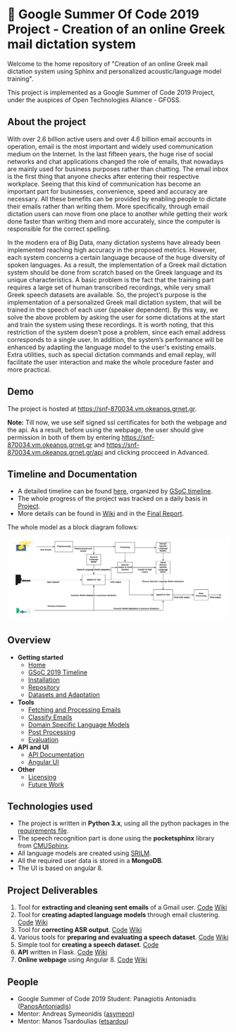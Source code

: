  # :rocket: Google Summer Of Code 2019 Project - Creation of an online Greek mail dictation system

Welcome to the home repository of "Creation of an online Greek mail dictation system using Sphinx and personalized acoustic/language model training".

This project is implemented as a Google Summer of Code 2019 Project, under the auspices of Open Technologies Aliance - GFOSS.

## About the project

With over 2.6 billion active users and over 4.6 billion email accounts in operation, email is the most important and widely used communication medium on the Internet. In the last fifteen years, the huge rise of social networks and chat applications changed the role of emails, that nowadays are mainly used for business purposes rather than chatting. The email inbox is the first thing that anyone checks after entering their respective workplace. Seeing that this kind of communication has become an important part for businesses, convenience, speed and accuracy are necessary. All these benefits can be provided by enabling people to dictate their emails rather than writing them. More specifically, through email dictation users can move from one place to another while getting their work done faster than writing them and more accurately, since the computer is responsible for the correct spelling.

In the modern era of Big Data, many dictation systems have already been implemented reaching high accuracy in the proposed metrics. However,  each system concerns a certain language because of the huge diversity of spoken languages. As a result, the implementation of a Greek mail dictation system should be done from scratch based on the Greek language and its unique characteristics. A basic problem is the fact that the training part requires a large set of human transcribed recordings, while very small Greek speech datasets are available. So, the project’s purpose is the implementation of a personalized Greek mail dictation system, that will be trained in the speech of each user (speaker dependent). By this way, we solve the above problem by asking the user for some dictations at the start and train the system using these recordings. Ιt is worth noting, that this restriction of the system doesn’t pose a problem, since each email address corresponds to a single user. In addition, the system’s performance will be enhanced by adapting the language model to the user's existing emails. Extra utilities, such as special dictation commands and email replay, will facilitate the user interaction and make the whole procedure faster and more practical.

## Demo
The project is hosted at https://snf-870034.vm.okeanos.grnet.gr.

__Note:__ Till now, we use self signed ssl certificates for both the webpage and the api. As a result, before using the webpage, the user should give permission in both of them by entering https://snf-870034.vm.okeanos.grnet.gr and https://snf-870034.vm.okeanos.grnet.gr/api and clicking procceed in Advanced.

## Timeline and Documentation

- A detailed timeline can be found [here](https://github.com/eellak/gsoc2019-sphinx/wiki/Timeline), organized by [GSoC timeline](https://developers.google.com/open-source/gsoc/timeline). 
- The whole progress of the project was tracked on a daily basis in [Project](https://github.com/eellak/gsoc2019-sphinx/projects/1).
- More details can be found in [Wiki](https://github.com/eellak/gsoc2019-sphinx/wiki) and in the [Final Report](https://gist.github.com/PanosAntoniadis/2a056cdbe4eb8556c30e33193e84d1b0).

 
The whole model as a block diagram follows:

<img src="https://github.com/eellak/gsoc2019-sphinx/blob/master/docs/pics/model2.png"/> 

## Overview

- **Getting started**
  - [Home](https://github.com/eellak/gsoc2019-sphinx/wiki)
  - [GSoC 2019 Timeline](https://github.com/eellak/gsoc2019-sphinx/wiki/Timeline)
  - [Installation](https://github.com/eellak/gsoc2019-sphinx/wiki/Installation)
  - [Repository](https://github.com/eellak/gsoc2019-sphinx/wiki/Repository)
  - [Datasets and Adaptation](https://github.com/eellak/gsoc2019-sphinx/wiki/Datasets-and-Adaptation)
- **Tools**
  - [Fetching and Processing Emails](https://github.com/eellak/gsoc2019-sphinx/wiki/Fetching-and-Processing-Emails)
  - [Classify Emails](https://github.com/eellak/gsoc2019-sphinx/wiki/Classify-Emails)
  - [Domain Specific Language Models](https://github.com/eellak/gsoc2019-sphinx/wiki/Domain-Specific-Language-Models)
  - [Post Processing](https://github.com/eellak/gsoc2019-sphinx/wiki/Post-Processing)
  - [Evaluation](https://github.com/eellak/gsoc2019-sphinx/wiki/Evaluation)
- **API and UI**
  - [API Documentation](https://github.com/eellak/gsoc2019-sphinx/wiki/API-Documentation)
  - [Angular UI](https://github.com/eellak/gsoc2019-sphinx/wiki/Angular-UI)
- **Other**
  - [Licensing](https://github.com/eellak/gsoc2019-sphinx/wiki/Licensing)
  - [Future Work](https://github.com/eellak/gsoc2019-sphinx/wiki/Future-Work)



## Technologies used
- The project is written in __Python 3.x__, using all the python packages in the [requirements file](https://github.com/eellak/gsoc2019-sphinx/blob/master/requirements.txt).
- The speech recognition part is done using the __pocketsphinx__ library from [CMUSphinx](https://cmusphinx.github.io/wiki/).
- All language models are created using [SRILM](http://www.speech.sri.com/projects/srilm/).
- All the required user data is stored in a __MongoDB__.
- The UI is based on angular 8.

## Project Deliverables

1. Tool for __extracting and cleaning sent emails__ of a Gmail user. [Code](https://github.com/eellak/gsoc2019-sphinx/tree/master/email_processing) [Wiki](https://github.com/eellak/gsoc2019-sphinx/wiki/Fetching-and-Processing-Emails)
2. Tool for __creating adapted language models__ through email clustering. [Code](https://github.com/eellak/gsoc2019-sphinx/tree/master/email_clustering) [Wiki](https://github.com/eellak/gsoc2019-sphinx/wiki/Domain-Specific-Language-Models)
3. Tool for __correcting ASR output__. [Code](https://github.com/eellak/gsoc2019-sphinx/tree/master/post_processing) [Wiki](https://github.com/eellak/gsoc2019-sphinx/wiki/Post-Processing)
4. Various tools for __preparing and evaluating a speech dataset__. [Code](https://github.com/eellak/gsoc2019-sphinx/tree/master/data/scripts) [Wiki](https://github.com/eellak/gsoc2019-sphinx/wiki/Datasets-and-Adaptation) 
5. Simple tool for __creating a speech dataset__. [Code](https://github.com/PanosAntoniadis/fast-recorder)
6. __API__ written in Flask. [Code](https://github.com/eellak/gsoc2019-sphinx/tree/master/api) [Wiki](https://github.com/eellak/gsoc2019-sphinx/wiki/API-Documentation)
7. __Online webpage__ using Angular 8. [Code](https://github.com/eellak/gsoc2019-sphinx/tree/master/angular-ui) [Wiki](https://github.com/eellak/gsoc2019-sphinx/wiki/Angular-UI)

## People
- Google Summer of Code 2019 Student: Panagiotis Antoniadis ([PanosAntoniadis](https://github.com/PanosAntoniadis))
- Mentor: Andreas Symeonidis ([asymeon](https://github.com/asymeon))
- Mentor: Manos Tsardoulias ([etsardou](https://github.com/etsardou))
